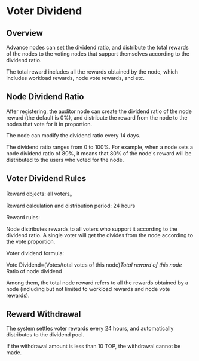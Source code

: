 # Voter Dividend

## Overview

Advance nodes can set the dividend ratio, and distribute the total rewards of the nodes to the voting nodes that support themselves according to the dividend ratio.

The total reward includes all the rewards obtained by the node, which includes workload rewards, node vote rewards, and etc.

## Node Dividend Ratio

After registering, the auditor node can create the dividend ratio of the node reward (the default is 0%), and distribute the reward from the node to the nodes that vote for it in proportion.

The node can modify the dividend ratio every 14 days.

The dividend ratio ranges from 0 to 100%. For example, when a node sets a node dividend ratio of 80%, it means that 80% of the node's reward will be distributed to the users who voted for the node.

## Voter Dividend Rules

Reward objects: all voters。

Reward calculation and distribution period: 24 hours

Reward rules:

Node distributes rewards to all voters who support it according to the dividend ratio. A single voter will get the divides from the node according to the vote proportion.

Voter dividend formula:

Vote Dividend=(Votes/total votes of this node)*Total reward of this node* Ratio of node dividend

Among them, the total node reward refers to all the rewards obtained by a node (including but not limited to workload rewards and node vote rewards).

## Reward Withdrawal

The system settles voter rewards every 24 hours, and automatically distributes to the dividend pool.

If the withdrawal amount is less than 10 TOP, the withdrawal cannot be made. 